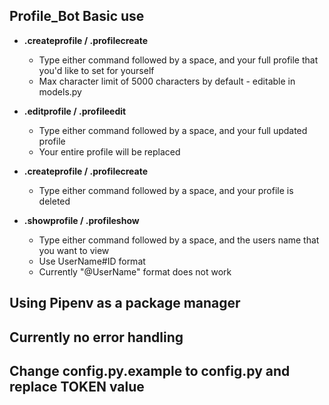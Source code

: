 ## Profile_Bot Basic use

* **.createprofile / .profilecreate**
  * Type either command followed by a space, and your full profile that you'd like to set for yourself
  * Max character limit of 5000 characters by default - editable in models.py
* **.editprofile / .profileedit**
  * Type either command followed by a space, and your full updated profile
  * Your entire profile will be replaced
* **.createprofile / .profilecreate**
  * Type either command followed by a space, and your profile is deleted

* **.showprofile / .profileshow**
  * Type either command followed by a space, and the users name that you want to view
  * Use UserName#ID format
  * Currently "@UserName" format does not work

## Using Pipenv as a package manager
## Currently no error handling
## Change config.py.example to config.py and replace TOKEN value
